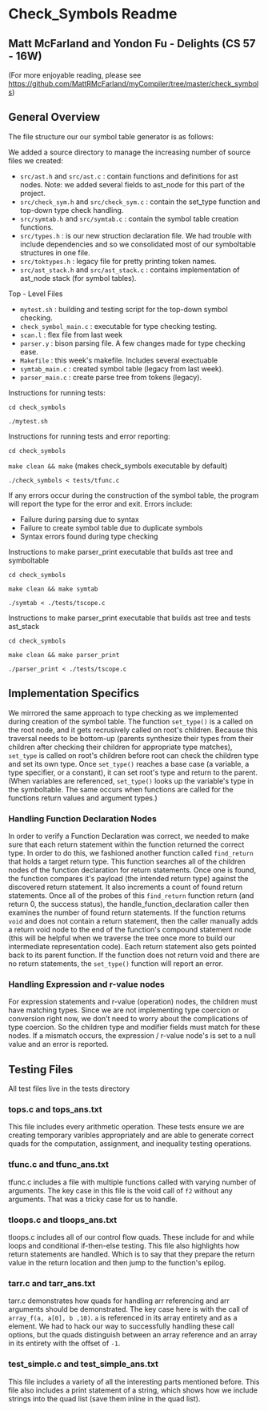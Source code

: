 # Check_Symbols Readme
## Matt McFarland and Yondon Fu - Delights (CS 57 - 16W)
(For more enjoyable reading, please see https://github.com/MattRMcFarland/myCompiler/tree/master/check_symbols)

## General Overview
The file structure our our symbol table generator is as follows:

We added a source directory to manage the increasing number of source files we created:
* `src/ast.h` and `src/ast.c` : contain functions and definitions for ast nodes. Note: we added several fields to ast_node for this part of the project.
* `src/check_sym.h` and `src/check_sym.c` : contain the set_type function and top-down type check handling.
* `src/symtab.h` and `src/symtab.c` : contain the symbol table creation functions.
* `src/types.h` : is our new struction declaration file. We had trouble with include dependencies and so we consolidated most of our symboltable structures in one file.
* `src/toktypes.h` : legacy file for pretty printing token names.
* `src/ast_stack.h` and `src/ast_stack.c` : contains implementation of ast_node stack (for symbol tables).

Top - Level Files
* `mytest.sh` : building and testing script for the top-down symbol checking.
* `check_symbol_main.c` : executable for type checking testing.
* `scan.l` : flex file from last week
* `parser.y` : bison parsing file. A few changes made for type checking ease.
* `Makefile` : this week's makefile. Includes several exectuable 
* `symtab_main.c` : created symbol table (legacy from last week).
* `parser_main.c` : create parse tree from tokens (legacy).

Instructions for running tests:

`cd check_symbols`

`./mytest.sh`

Instructions for running tests and error reporting:

`cd check_symbols`

`make clean && make` (makes check_symbols executable by default)

`./check_symbols < tests/tfunc.c`

If any errors occur during the construction of the symbol table, the program will report the type for the error and exit. Errors include: 
* Failure during parsing due to syntax
* Failure to create symbol table due to duplicate symbols
* Syntax errors found during type checking

Instructions to make parser_print executable that builds ast tree and symboltable

`cd check_symbols`

`make clean && make symtab`

`./symtab < ./tests/tscope.c`

Instructions to make parser_print executable that builds ast tree and tests ast_stack

`cd check_symbols`

`make clean && make parser_print`

`./parser_print < ./tests/tscope.c`

## Implementation Specifics

We mirrored the same approach to type checking as we implemented during creation of the symbol table. The function `set_type()` is a called on the root node, and it gets recrusively called on root's children. Because this traversal needs to be bottom-up (parents synthesize their types from their children after checking their children for appropriate type matches), `set_type` is called on root's children before root can check the children type and set its own type. Once `set_type()` reaches a base case (a variable, a type specifier, or a constant), it can set root's type and return to the parent. (When variables are referenced, `set_type()` looks up the variable's type in the symboltable. The same occurs when functions are called for the functions return values and argument types.) 

### Handling Function Declaration Nodes

In order to verify a Function Declaration was correct, we needed to make sure that each return statement within the function returned the correct type. In order to do this, we fashioned another function called `find_return` that holds a target return type. This function searches all of the children nodes of the function declaration for return statements. Once one is found, the function compares it's payload (the intended return type) against the discovered return statement. It also increments a count of found return statements. Once all of the probes of this `find_return` function return (and return 0, the success status), the handle_function_declaration caller then examines the number of found return statements. If the function returns `void` and does not contain a return statement, then the caller manually adds a return void node to the end of the function's compound statement node (this will be helpful when we traverse the tree once more to build our intermediate representation code). Each return statement also gets pointed back to its parent function. If the function does not return void and there are no return statements, the `set_type()` function will report an error. 

### Handling Expression and r-value nodes

For expression statements and r-value (operation) nodes, the children must have matching types. Since we are not implementing type coercion or conversion right now, we don't need to worry about the complications of type coercion. So the children type and modifier fields must match for these nodes. If a mismatch occurs, the expression / r-value node's is set to a null value and an error is reported.

## Testing Files
All test files live in the tests directory

### tops.c and tops_ans.txt
This file includes every arithmetic operation. These tests ensure we are creating temporary varibles appropriately and are able to generate correct quads for the computation, assignment, and inequality testing operations. 

### tfunc.c and tfunc_ans.txt
tfunc.c includes a file with multiple functions called with varying number of arguments. The key case in this file is the void call of `f2` without any arguments. That was a tricky case for us to handle.

### tloops.c and tloops_ans.txt
tloops.c includes all of our control flow quads. These include for and while loops and conditional if-then-else testing. This file also highlights how return statements are handled. Which is to say that they prepare the return value in the return location and then jump to the function's epilog.


### tarr.c and tarr_ans.txt
tarr.c demonstrates how quads for handling arr referencing and arr arguments should be demonstrated. The key case here is with the call of `array_f(a, a[0], b ,10)`. `a` is referenced in its array entirety and as a element. We had to hack our way to successfully handling these call options, but the quads distinguish between an array reference and an array in its entirety with the offset of `-1`.

### test_simple.c and test_simple_ans.txt
This file includes a variety of all the interesting parts mentioned before. This file also includes a print statement of a string, which shows how we include strings into the quad list (save them inline in the quad list).




